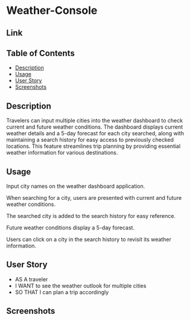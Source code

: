 # Weather-Console

## Link


## Table of Contents 
- [Description](#description)
- [Usage](#usage)
- [User Story](#userstory) 
- [Screenshots](#screenshots)

## Description

Travelers can input multiple cities into the weather dashboard to check current and future weather conditions. 
The dashboard displays current weather details and a 5-day forecast for each city searched, along with maintaining a search history for easy access to previously checked locations.
This feature streamlines trip planning by providing essential weather information for various destinations.  

## Usage

Input city names on the weather dashboard application.

When searching for a city, users are presented with current and future weather conditions.

The searched city is added to the search history for easy reference.

Future weather conditions display a 5-day forecast.

Users can click on a city in the search history to revisit its weather information.

## User Story

- AS A traveler
- I WANT to see the weather outlook for multiple cities
- SO THAT I can plan a trip accordingly

## Screenshots
![]()
